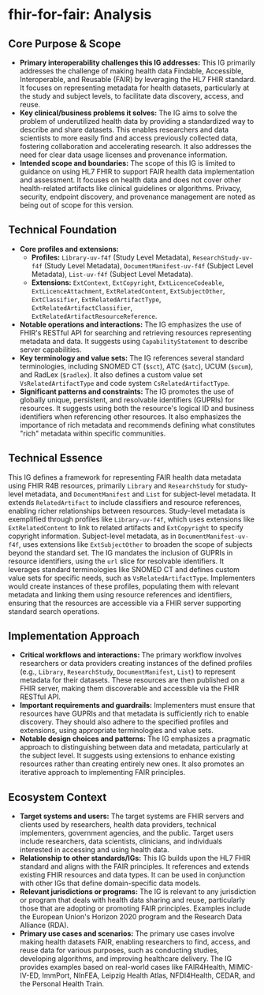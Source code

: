 # fhir-for-fair: Analysis

## Core Purpose & Scope

-   **Primary interoperability challenges this IG addresses:** This IG primarily addresses the challenge of making health data Findable, Accessible, Interoperable, and Reusable (FAIR) by leveraging the HL7 FHIR standard. It focuses on representing metadata for health datasets, particularly at the study and subject levels, to facilitate data discovery, access, and reuse.
-   **Key clinical/business problems it solves:** The IG aims to solve the problem of underutilized health data by providing a standardized way to describe and share datasets. This enables researchers and data scientists to more easily find and access previously collected data, fostering collaboration and accelerating research. It also addresses the need for clear data usage licenses and provenance information.
-   **Intended scope and boundaries:** The scope of this IG is limited to guidance on using HL7 FHIR to support FAIR health data implementation and assessment. It focuses on health data and does not cover other health-related artifacts like clinical guidelines or algorithms. Privacy, security, endpoint discovery, and provenance management are noted as being out of scope for this version.

## Technical Foundation

-   **Core profiles and extensions:**
    -   **Profiles:** `Library-uv-f4f` (Study Level Metadata), `ResearchStudy-uv-f4f` (Study Level Metadata), `DocumentManifest-uv-f4f` (Subject Level Metadata), `List-uv-f4f` (Subject Level Metadata).
    -   **Extensions:** `ExtContext`, `ExtCopyright`, `ExtLicenceCodeable`, `ExtLicenceAttachment`, `ExtRelatedContent`, `ExtSubjectOther`, `ExtClassifier`, `ExtRelatedArtifactType`, `ExtRelatedArtifactClassifier`, `ExtRelatedArtifactResourceReference`.
-   **Notable operations and interactions:** The IG emphasizes the use of FHIR's RESTful API for searching and retrieving resources representing metadata and data. It suggests using `CapabilityStatement` to describe server capabilities.
-   **Key terminology and value sets:** The IG references several standard terminologies, including SNOMED CT (`$sct`), ATC (`$atc`), UCUM (`$ucum`), and RadLex (`$radlex`). It also defines a custom value set `VsRelatedArtifactType` and code system `CsRelatedArtifactType`.
-   **Significant patterns and constraints:** The IG promotes the use of globally unique, persistent, and resolvable identifiers (GUPRIs) for resources. It suggests using both the resource's logical ID and business identifiers when referencing other resources. It also emphasizes the importance of rich metadata and recommends defining what constitutes "rich" metadata within specific communities.

## Technical Essence

This IG defines a framework for representing FAIR health data metadata using FHIR R4B resources, primarily `Library` and `ResearchStudy` for study-level metadata, and `DocumentManifest` and `List` for subject-level metadata. It extends `RelatedArtifact` to include classifiers and resource references, enabling richer relationships between resources. Study-level metadata is exemplified through profiles like `Library-uv-f4f`, which uses extensions like `ExtRelatedContent` to link to related artifacts and `ExtCopyright` to specify copyright information. Subject-level metadata, as in `DocumentManifest-uv-f4f`, uses extensions like `ExtSubjectOther` to broaden the scope of subjects beyond the standard set. The IG mandates the inclusion of GUPRIs in resource identifiers, using the `url` slice for resolvable identifiers. It leverages standard terminologies like SNOMED CT and defines custom value sets for specific needs, such as `VsRelatedArtifactType`. Implementers would create instances of these profiles, populating them with relevant metadata and linking them using resource references and identifiers, ensuring that the resources are accessible via a FHIR server supporting standard search operations.

## Implementation Approach

-   **Critical workflows and interactions:** The primary workflow involves researchers or data providers creating instances of the defined profiles (e.g., `Library`, `ResearchStudy`, `DocumentManifest`, `List`) to represent metadata for their datasets. These resources are then published on a FHIR server, making them discoverable and accessible via the FHIR RESTful API.
-   **Important requirements and guardrails:** Implementers must ensure that resources have GUPRIs and that metadata is sufficiently rich to enable discovery. They should also adhere to the specified profiles and extensions, using appropriate terminologies and value sets.
-   **Notable design choices and patterns:** The IG emphasizes a pragmatic approach to distinguishing between data and metadata, particularly at the subject level. It suggests using extensions to enhance existing resources rather than creating entirely new ones. It also promotes an iterative approach to implementing FAIR principles.

## Ecosystem Context

-   **Target systems and users:** The target systems are FHIR servers and clients used by researchers, health data providers, technical implementers, government agencies, and the public. Target users include researchers, data scientists, clinicians, and individuals interested in accessing and using health data.
-   **Relationship to other standards/IGs:** This IG builds upon the HL7 FHIR standard and aligns with the FAIR principles. It references and extends existing FHIR resources and data types. It can be used in conjunction with other IGs that define domain-specific data models.
-   **Relevant jurisdictions or programs:** The IG is relevant to any jurisdiction or program that deals with health data sharing and reuse, particularly those that are adopting or promoting FAIR principles. Examples include the European Union's Horizon 2020 program and the Research Data Alliance (RDA).
-   **Primary use cases and scenarios:** The primary use cases involve making health datasets FAIR, enabling researchers to find, access, and reuse data for various purposes, such as conducting studies, developing algorithms, and improving healthcare delivery. The IG provides examples based on real-world cases like FAIR4Health, MIMIC-IV-ED, ImmPort, NInFEA, Leipzig Health Atlas, NFDI4Health, CEDAR, and the Personal Health Train.
